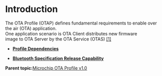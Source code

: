 # Introduction

The OTA Profile \(OTAP\) defines fundamental requirements to enable over the air \(OTA\) application.<br /> One application scenario is OTA Client distributes new firmware<br /> image to OTA Server by the OTA Service \(OTAS\) [\[1\]](GUID-6B274602-B628-48D8-9345-D483824E66AC.md)

-   **[Profile Dependencies](GUID-C8F32CCA-496F-4EE7-807A-A1713FE4070E.md)**  

-   **[Bluetooth Specification Release Capability](GUID-5452D89C-3298-443B-A932-5DC08765C257.md)**  


**Parent topic:**[Microchip OTA Profile v1.0](GUID-8FB2E8E4-2700-455A-8B4B-7E396CAD954D.md)

